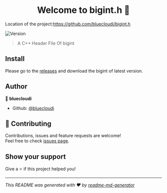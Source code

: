 <h1 align="center">Welcome to bigint.h 👋</h1>

Location of the project:https://github.com/bluecloudi/bigint.h

<p>
  <img alt="Version" src="https://img.shields.io/badge/version-1.0.0-blue.svg?cacheSeconds=2592000" />
</p>

>  A  C++  Header  File  Of  bigint

## Install

Please go to the [releases](https://github.com/bluecloudi/bigint.h/releases) and download the bigint of latest version.

## Author

👤 **bluecloudi**

* Github: [@bluecloudi](https://github.com/bluecloudi)

## 🤝 Contributing

Contributions, issues and feature requests are welcome!<br />Feel free to check [issues page](https://github.com/bluecloudi/bigint.h/issues).

## Show your support

Give a ⭐️ if this project helped you!

***
_This README was generated with ❤️ by [readme-md-generator](https://github.com/kefranabg/readme-md-generator)_
